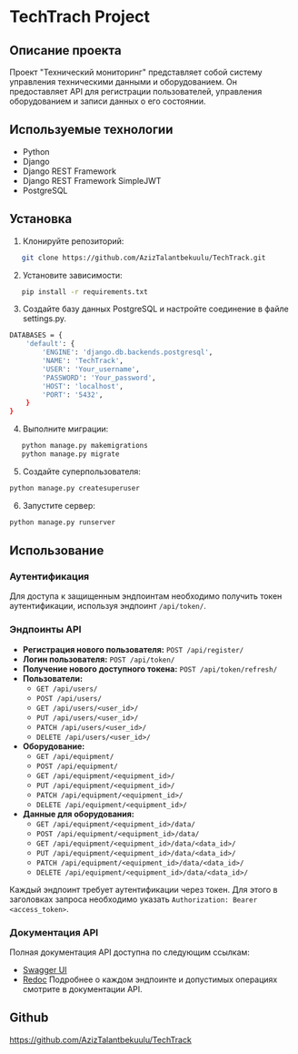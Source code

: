 # TechTrach Project

## Описание проекта
Проект "Технический мониторинг" представляет собой систему управления техническими данными и оборудованием. Он предоставляет API для регистрации пользователей, управления оборудованием и записи данных о его состоянии.

## Используемые технологии
- Python
- Django
- Django REST Framework
- Django REST Framework SimpleJWT
- PostgreSQL

## Установка
1. Клонируйте репозиторий:
```bash
   git clone https://github.com/AzizTalantbekuulu/TechTrack.git
```
2. Установите зависимости:
```bash
   pip install -r requirements.txt
```
3. Создайте базу данных PostgreSQL и настройте соединение в файле settings.py.
```bash
DATABASES = {
    'default': {
        'ENGINE': 'django.db.backends.postgresql',
        'NAME': 'TechTrack',
        'USER': 'Your_username',
        'PASSWORD': 'Your_password',
        'HOST': 'localhost',
        'PORT': '5432',
    }
}
```
4. Выполните миграции:
```bash
   python manage.py makemigrations
   python manage.py migrate
```
5. Создайте суперпользователя:
```bash
python manage.py createsuperuser
```
6. Запустите сервер:
```bash
python manage.py runserver
```
## Использование

### Аутентификация
Для доступа к защищенным эндпоинтам необходимо получить токен аутентификации, используя эндпоинт `/api/token/`.

### Эндпоинты API

- **Регистрация нового пользователя:** `POST /api/register/`
- **Логин пользователя:** `POST /api/token/`
- **Получение нового доступного токена:** `POST /api/token/refresh/`
- **Пользователи:**
  - `GET /api/users/`
  - `POST /api/users/`
  - `GET /api/users/<user_id>/`
  - `PUT /api/users/<user_id>/`
  - `PATCH /api/users/<user_id>/`
  - `DELETE /api/users/<user_id>/`
- **Оборудование:**
  - `GET /api/equipment/`
  - `POST /api/equipment/`
  - `GET /api/equipment/<equipment_id>/`
  - `PUT /api/equipment/<equipment_id>/`
  - `PATCH /api/equipment/<equipment_id>/`
  - `DELETE /api/equipment/<equipment_id>/`
- **Данные для оборудования:**
  - `GET /api/equipment/<equipment_id>/data/`
  - `POST /api/equipment/<equipment_id>/data/`
  - `GET /api/equipment/<equipment_id>/data/<data_id>/`
  - `PUT /api/equipment/<equipment_id>/data/<data_id>/`
  - `PATCH /api/equipment/<equipment_id>/data/<data_id>/`
  - `DELETE /api/equipment/<equipment_id>/data/<data_id>/`

Каждый эндпоинт требует аутентификации через токен. Для этого в заголовках запроса необходимо указать `Authorization: Bearer <access_token>`.
### Документация API
Полная документация API доступна по следующим ссылкам:
- [Swagger UI](http://127.0.0.1:8000/swagger/)
- [Redoc](http://127.0.0.1:8000/redoc/)
Подробнее о каждом эндпоинте и допустимых операциях смотрите в документации API.

## Github
https://github.com/AzizTalantbekuulu/TechTrack